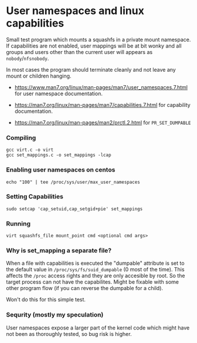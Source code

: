 # User namespaces and linux capabilities

Small test program which mounts a squashfs in a private mount namespace.
If capabilities are not enabled, user mappings will be at bit wonky
and all groups and users other than the current user
will appears as `nobody`/`nfsnobody`.

In most cases the program should terminate cleanly and
not leave any mount or children hanging.


- <https://www.man7.org/linux/man-pages/man7/user_namespaces.7.html>
for user namespace documentation.

- <https://man7.org/linux/man-pages/man7/capabilities.7.html>
for capability documentation.

- <https://man7.org/linux/man-pages/man2/prctl.2.html>
for `PR_SET_DUMPABLE`

### Compiling

```
gcc virt.c -o virt
gcc set_mappings.c -o set_mappings -lcap
```

### Enabling user namespaces on centos
```
echo "100" | tee /proc/sys/user/max_user_namespaces
```

### Setting Capabilities
```
sudo setcap 'cap_setuid,cap_setgid+pie' set_mappings
```
### Running
```
virt squashfs_file mount_point cmd <optional cmd args>
```


### Why is set_mapping a separate file?
When a file with capabilities is executed
the "dumpable" attribute is set to the default value in `/proc/sys/fs/suid_dumpable`
(0 most of the time). This affects the `/proc` access rights
and they are only accesible by root. So the target process
can not have the capabilites. Might be fixable with some other
program flow (if you can reverse the dumpable for a child).

Won't do this for this simple test.

### Sequrity (mostly my speculation)
User namespaces expose a larger part of the kernel code
which might have not been as thoroughly tested,
so bug risk is higher.


